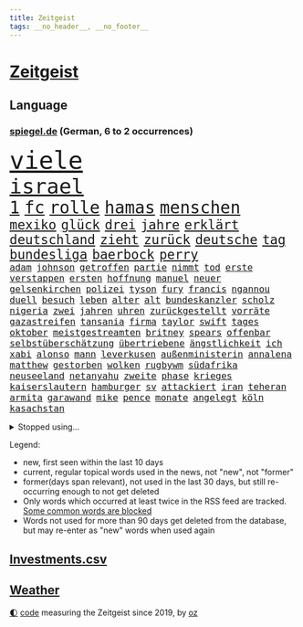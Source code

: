 ```yaml
---
title: Zeitgeist
tags: __no_header__, __no_footer__
---
```


# [Zeitgeist](https://oliz.io/zeitgeist/)

## Language

<h3><a href="https://www.spiegel.de" target="_blank">spiegel.de</a> (German, 6 to 2 occurrences)</h3>
<p style="font-family:monospace">
<span style="font-size:32pt"><a href="news_links.html#viele" class="current">viele</a></span>
<br>
<span style="font-size:27pt"><a href="news_links.html#israel" class="current">israel</a></span>
<br>
<span style="font-size:22pt"><a href="news_links.html#1" class="current">1</a></span>
<span style="font-size:22pt"><a href="news_links.html#fc" class="current">fc</a></span>
<span style="font-size:22pt"><a href="news_links.html#rolle" class="current">rolle</a></span>
<span style="font-size:22pt"><a href="news_links.html#hamas" class="current">hamas</a></span>
<span style="font-size:22pt"><a href="news_links.html#menschen" class="current">menschen</a></span>
<br>
<span style="font-size:17pt"><a href="news_links.html#mexiko" class="current">mexiko</a></span>
<span style="font-size:17pt"><a href="news_links.html#glück" class="current">glück</a></span>
<span style="font-size:17pt"><a href="news_links.html#drei" class="current">drei</a></span>
<span style="font-size:17pt"><a href="news_links.html#jahre" class="current">jahre</a></span>
<span style="font-size:17pt"><a href="news_links.html#erklärt" class="current">erklärt</a></span>
<span style="font-size:17pt"><a href="news_links.html#deutschland" class="current">deutschland</a></span>
<span style="font-size:17pt"><a href="news_links.html#zieht" class="current">zieht</a></span>
<span style="font-size:17pt"><a href="news_links.html#zurück" class="current">zurück</a></span>
<span style="font-size:17pt"><a href="news_links.html#deutsche" class="current">deutsche</a></span>
<span style="font-size:17pt"><a href="news_links.html#tag" class="current">tag</a></span>
<span style="font-size:17pt"><a href="news_links.html#bundesliga" class="current">bundesliga</a></span>
<span style="font-size:17pt"><a href="news_links.html#baerbock" class="current">baerbock</a></span>
<span style="font-size:17pt"><a href="news_links.html#perry" class="new">perry</a></span>
<br>
<span style="font-size:12pt"><a href="news_links.html#adam" class="new">adam</a></span>
<span style="font-size:12pt"><a href="news_links.html#johnson" class="new">johnson</a></span>
<span style="font-size:12pt"><a href="news_links.html#getroffen" class="current">getroffen</a></span>
<span style="font-size:12pt"><a href="news_links.html#partie" class="current">partie</a></span>
<span style="font-size:12pt"><a href="news_links.html#nimmt" class="current">nimmt</a></span>
<span style="font-size:12pt"><a href="news_links.html#tod" class="current">tod</a></span>
<span style="font-size:12pt"><a href="news_links.html#erste" class="current">erste</a></span>
<span style="font-size:12pt"><a href="news_links.html#verstappen" class="current">verstappen</a></span>
<span style="font-size:12pt"><a href="news_links.html#ersten" class="current">ersten</a></span>
<span style="font-size:12pt"><a href="news_links.html#hoffnung" class="current">hoffnung</a></span>
<span style="font-size:12pt"><a href="news_links.html#manuel" class="current">manuel</a></span>
<span style="font-size:12pt"><a href="news_links.html#neuer" class="current">neuer</a></span>
<span style="font-size:12pt"><a href="news_links.html#gelsenkirchen" class="current">gelsenkirchen</a></span>
<span style="font-size:12pt"><a href="news_links.html#polizei" class="current">polizei</a></span>
<span style="font-size:12pt"><a href="news_links.html#tyson" class="new">tyson</a></span>
<span style="font-size:12pt"><a href="news_links.html#fury" class="new">fury</a></span>
<span style="font-size:12pt"><a href="news_links.html#francis" class="current">francis</a></span>
<span style="font-size:12pt"><a href="news_links.html#ngannou" class="new">ngannou</a></span>
<span style="font-size:12pt"><a href="news_links.html#duell" class="current">duell</a></span>
<span style="font-size:12pt"><a href="news_links.html#besuch" class="current">besuch</a></span>
<span style="font-size:12pt"><a href="news_links.html#leben" class="current">leben</a></span>
<span style="font-size:12pt"><a href="news_links.html#alter" class="current">alter</a></span>
<span style="font-size:12pt"><a href="news_links.html#alt" class="current">alt</a></span>
<span style="font-size:12pt"><a href="news_links.html#bundeskanzler" class="current">bundeskanzler</a></span>
<span style="font-size:12pt"><a href="news_links.html#scholz" class="current">scholz</a></span>
<span style="font-size:12pt"><a href="news_links.html#nigeria" class="current">nigeria</a></span>
<span style="font-size:12pt"><a href="news_links.html#zwei" class="current">zwei</a></span>
<span style="font-size:12pt"><a href="news_links.html#jahren" class="current">jahren</a></span>
<span style="font-size:12pt"><a href="news_links.html#uhren" class="current">uhren</a></span>
<span style="font-size:12pt"><a href="news_links.html#zurückgestellt" class="new">zurückgestellt</a></span>
<span style="font-size:12pt"><a href="news_links.html#vorräte" class="new">vorräte</a></span>
<span style="font-size:12pt"><a href="news_links.html#gazastreifen" class="current">gazastreifen</a></span>
<span style="font-size:12pt"><a href="news_links.html#tansania" class="current">tansania</a></span>
<span style="font-size:12pt"><a href="news_links.html#firma" class="current">firma</a></span>
<span style="font-size:12pt"><a href="news_links.html#taylor" class="current">taylor</a></span>
<span style="font-size:12pt"><a href="news_links.html#swift" class="current">swift</a></span>
<span style="font-size:12pt"><a href="news_links.html#tages" class="current">tages</a></span>
<span style="font-size:12pt"><a href="news_links.html#oktober" class="current">oktober</a></span>
<span style="font-size:12pt"><a href="news_links.html#meistgestreamten" class="new">meistgestreamten</a></span>
<span style="font-size:12pt"><a href="news_links.html#britney" class="current">britney</a></span>
<span style="font-size:12pt"><a href="news_links.html#spears" class="current">spears</a></span>
<span style="font-size:12pt"><a href="news_links.html#offenbar" class="current">offenbar</a></span>
<span style="font-size:12pt"><a href="news_links.html#selbstüberschätzung" class="current">selbstüberschätzung</a></span>
<span style="font-size:12pt"><a href="news_links.html#übertriebene" class="current">übertriebene</a></span>
<span style="font-size:12pt"><a href="news_links.html#ängstlichkeit" class="new">ängstlichkeit</a></span>
<span style="font-size:12pt"><a href="news_links.html#ich" class="current">ich</a></span>
<span style="font-size:12pt"><a href="news_links.html#xabi" class="current">xabi</a></span>
<span style="font-size:12pt"><a href="news_links.html#alonso" class="current">alonso</a></span>
<span style="font-size:12pt"><a href="news_links.html#mann" class="current">mann</a></span>
<span style="font-size:12pt"><a href="news_links.html#leverkusen" class="current">leverkusen</a></span>
<span style="font-size:12pt"><a href="news_links.html#außenministerin" class="current">außenministerin</a></span>
<span style="font-size:12pt"><a href="news_links.html#annalena" class="current">annalena</a></span>
<span style="font-size:12pt"><a href="news_links.html#matthew" class="new">matthew</a></span>
<span style="font-size:12pt"><a href="news_links.html#gestorben" class="current">gestorben</a></span>
<span style="font-size:12pt"><a href="news_links.html#wolken" class="current">wolken</a></span>
<span style="font-size:12pt"><a href="news_links.html#rugbywm" class="new">rugbywm</a></span>
<span style="font-size:12pt"><a href="news_links.html#südafrika" class="current">südafrika</a></span>
<span style="font-size:12pt"><a href="news_links.html#neuseeland" class="current">neuseeland</a></span>
<span style="font-size:12pt"><a href="news_links.html#netanyahu" class="current">netanyahu</a></span>
<span style="font-size:12pt"><a href="news_links.html#zweite" class="current">zweite</a></span>
<span style="font-size:12pt"><a href="news_links.html#phase" class="current">phase</a></span>
<span style="font-size:12pt"><a href="news_links.html#krieges" class="current">krieges</a></span>
<span style="font-size:12pt"><a href="news_links.html#kaiserslautern" class="current">kaiserslautern</a></span>
<span style="font-size:12pt"><a href="news_links.html#hamburger" class="current">hamburger</a></span>
<span style="font-size:12pt"><a href="news_links.html#sv" class="current">sv</a></span>
<span style="font-size:12pt"><a href="news_links.html#attackiert" class="current">attackiert</a></span>
<span style="font-size:12pt"><a href="news_links.html#iran" class="current">iran</a></span>
<span style="font-size:12pt"><a href="news_links.html#teheran" class="current">teheran</a></span>
<span style="font-size:12pt"><a href="news_links.html#armita" class="new">armita</a></span>
<span style="font-size:12pt"><a href="news_links.html#garawand" class="new">garawand</a></span>
<span style="font-size:12pt"><a href="news_links.html#mike" class="current">mike</a></span>
<span style="font-size:12pt"><a href="news_links.html#pence" class="current">pence</a></span>
<span style="font-size:12pt"><a href="news_links.html#monate" class="current">monate</a></span>
<span style="font-size:12pt"><a href="news_links.html#angelegt" class="current">angelegt</a></span>
<span style="font-size:12pt"><a href="news_links.html#köln" class="current">köln</a></span>
<span style="font-size:12pt"><a href="news_links.html#kasachstan" class="new">kasachstan</a></span>
</p>
<details>
<summary>Stopped using...</summary>
<p class="former" style="font-size:12pt">
investoren(1102) lisa(1102) prüfung(1102) liste(1100) reduziert(1100) 44(1099) antreten(1099) diktator(1099) kabinett(1099) niedersachsen(1099) studierenden(1099) untersuchungen(1099) vergewaltigt(1099) verschiedene(1099) ausgesprochen(1098) besetzt(1098) durchsetzen(1098) eingereicht(1098) höher(1098) philippinen(1098) strafen(1098) vfl(1098) abstimmen(1097) arsenal(1097) bedeuten(1097) begründung(1097) eindruck(1097) gefeiert(1097) gelegt(1097) infektionen(1097) mali(1097) nachwuchs(1097) nahverkehr(1097) nötig(1097) 2015(1096) 50000(1096) ausnahmen(1096) bisschen(1096) drehen(1096) fuhr(1096) tschechien(1096) verhängte(1096) abgang(1095) aufsehen(1095) beispielen(1095) beschäftigten(1095) john(1095) kolumnist(1095) korruption(1095) kraftvoll(1095) literatur(1095) schwangerschaft(1095) solle(1095) verschärft(1095) aufnehmen(1094) bedenken(1094) eingebrochen(1094) flick(1094) genannt(1094) höchsten(1094) konfrontiert(1094) lukaschenko(1094) lust(1094) unabhängige(1094) verstorbenen(1094) ersetzen(1093) falsche(1093) kräftig(1093) sexueller(1093) villa(1093) breitet(1092) mediziner(1092) wirtschaftsministerium(1092) brauchte(1091) dadurch(1091) sperrt(1091) strecke(1091) super(1091) wirkung(1091) bahnhof(1090) machthaber(1090) nummer(1090) verschwand(1090) warf(1090) zoo(1090) altes(1089) george(1089) schülerinnen(1089) anbieten(1088) halben(1088) wirtschaftlichen(1088) australische(1087) medienbericht(1087) wende(1087) präsidentin(1086) weltwirtschaft(1086) eigentümer(1085) umsatz(1085) verfolgt(1085) vw(1084) zweimal(1084) bande(1083) design(1083) ehe(1083) kinos(1083) kim(1081) matthias(1081) mehrerer(1081) erfunden(1080) kindes(1080) konsum(1080) teenager(1080) schnellen(1079) verzichten(1079) erwischt(1076) münster(1076) entschuldigung(1075) aufarbeitung(1074) aufgetaucht(1074) spitzenreiter(1074) bisherigen(1073) landet(1073) exporte(1072) unzufrieden(1072) gehörte(1070) vorgegangen(1069) mitarbeiterin(1068) ämter(1067) einig(1066) präsenz(1066) holte(1065) konferenz(1065) automatisch(1062) hype(1061) georg(1058) möglichkeiten(1057) herausforderung(1054) sarah(1053) erhöhung(1051) kontert(1047) johannes(1040) aktionen(1031) marine(1031) cdu/csu(1028) nick(1011) umbau(1002) 95(994) direkten(949) notstand(948) happy(936) strecken(936) übrig(916) banken(894) fußballnationalmannschaft(886) holz(880) volk(840) kleidung(838) truppe(835) freigesprochen(828) kilogramm(824) partnerschaft(822) verurteilung(818) superstars(806) gremium(802) ausgefallen(801) exil(786) schwarz(786) funktionen(776) zurückziehen(772) hoffenheim(770) teure(770) machtübernahme(769) illegaler(764) gehälter(756) gewandt(756) erreichte(752) irritiert(752) tiger(751) fehlender(749) offene(748) großbank(742) einigt(738) beeinflusst(735) empfehlen(725) menschlichkeit(714) umsetzung(714) lieferungen(711) gletscher(703) kürzer(696) reine(692) schusswaffen(691) coaching(690) schienen(689) gewaltsamen(688) akw(687) tradition(686) kiews(682) stephen(677) einfacher(676) erwiesen(676) angekündigte(669) pink(667) windräder(659) symbol(653) oscar(652) gefühle(651) klara(647) wolf(647) krim(644) verkündete(642) neuwagen(639) spektakel(638) explosionen(629) schwieriger(628) ergeben(612) seoul(609) mbappé(601) oppositionellen(596) dubiosen(588) spiegeltitelstory(588) ankommt(579) fünften(579) kremltruppen(578) schneiden(577) angriffskrieg(572) 34(571) verliehen(567) ungewiss(565) begrenzt(562) koch(562) prominenter(558) königsklasse(553) pole(553) fox(552) erlauben(549) herrschte(549) spannung(545) schönen(540) verzichtete(531) indische(529) vermisster(526) erfurt(516) isoliert(513) politisches(509) brennende(508) chefs(503) zunahme(502) ausgebaut(501) ausgezahlt(498) exmann(498) jugendlicher(493) inmitten(491) drin(484) zulassung(483) justizminister(481) verunglückten(480) polizeibeamte(478) gegenzug(477) älter(476) plädieren(474) olympiasiegerin(473) kampagne(469) genauer(466) umkämpfte(466) krebserkrankung(464) usmilitär(456) frist(448) neueste(445) freispruch(439) protestbewegung(436) wagnersöldner(433) wärmepumpen(428) streiks(424) vizekanzler(423) boni(408) kündigung(408) banden(407) vergisst(406) gendern(404) telekom(404) satellitenbilder(403) eben(399) kanadischen(397) kita(396) beobachter(387) laufende(387) winzer(387) monika(385) militärexperte(384) entzieht(382) halbzeit(379) nationaltrainer(379) angreifen(378) eineinhalb(375) rutscht(374) verhältnissen(374) elektronische(371) sportdirektor(371) erzeugerpreise(365) versehen(364) belege(362) pakete(362) razzien(358) großeinsatz(357) kohl(352) beerdigt(350) umfassende(349) bachmut(343) spielzeug(340) paus(339) songs(339) human(335) one(331) ausharren(330) düstere(327) unerlaubt(324) serben(323) singt(321) artenschutz(318) zehntausenden(318) bewerben(316) fotograf(314) rupert(314) verlorenen(313) euphorie(310) russell(310) 2011(309) vorsichtig(308) interviews(307) kontrollen(306) angriffskrieges(305) check(305) marcel(304) gefallene(302) banker(300) heiraten(299) fachkräften(298) geschosse(298) kulturkampf(297) dritter(294) verwendet(294) unglaublich(293) bruchteil(286) lockt(286) traditionellen(286) udo(286) gebet(285) bass(284) sensation(283) reisebus(282) viertagewoche(281) ignorieren(279) manfred(279) weber(279) zufällig(278) applaus(277) ussängerin(275) staatsgebiet(274) luftverschmutzung(273) psg(273) missbrauchsvorwürfen(272) wohlstand(272) grünenchefin(269) ricarda(269) zwingt(269) profifußball(268) wilden(268) umweltschutz(265) landwirte(263) temperatur(263) gewaltvorwürfe(261) rivale(261) minderjährig(260) menschlichen(259) 52(258) openai(258) unosicherheitsrat(258) outfits(257) wagnerchef(257) startups(255) fatalen(254) katastrophal(254) gelangt(253) neubau(253) 5000(252) justizreform(252) nötigung(251) geywitz(250) sätze(250) gedemütigt(249) highlight(248) maximilian(248) annehmen(245) bestrafen(245) baltikum(244) filmen(244) manöver(244) cumexskandal(243) verschwundenen(243) kläger(242) elch(241) junior(241) präsidentschaftskandidat(241) fernhalten(240) laufbahn(239) sondervermögen(239) europawahl(238) tarifverhandlungen(238) spielerinnen(237) militäreinsatz(236) saintgermain(235) toll(235) ministerpräsidenten(234) augenhöhe(231) nachträglich(231) zuwachs(231) lampedusa(230) ausflug(229) bemühen(229) lieferte(229) premiers(229) sächsische(229) anpassen(228) trier(228) anhand(226) arbeitskampf(226) leiterin(225) rivalen(225) autoindustrie(224) abbrechen(221) bewerten(221) zwickau(221) feinstaub(220) schlappe(220) haushaltsstreit(219) konzernen(219) verschont(219) warb(219) blüht(218) 30000(217) rekonstruieren(217) ofen(216) 15jähriger(215) flutkatastrophe(215) beweismittel(212) kindergrundsicherung(212) leuchten(210) gesprächen(207) roger(207) germany(204) name(204) urteilte(204) denkmal(203) leonardo(203) qualifying(203) schwedischen(203) ethnische(201) kippte(201) rüstungskonzern(201) spektakulärer(200) verursachte(199) aktueller(198) bewertungen(198) pen(198) machtdemonstration(197) portal(196) spiegeltalk(196) machtwort(195) w(195) jpmorgan(194) linksextremen(194) mails(194) angelegenheit(192) einspruch(192) deutliches(191) drama(191) involviert(190) marseille(190) zentrales(190) bewährung(188) vereinbaren(188) erteilen(187) aussterben(186) ubs(186) schwankt(185) heben(184) schottischen(183) gesundheitlichen(182) greenwashing(182) legalisieren(182) rückhalt(182) schadstoffe(182) birgt(181) freizeitpark(181) versammelten(181) fußballbund(178) droge(175) niemandem(175) alltags(174) fax(174) hausdurchsuchung(174) kolo(174) muani(174) randal(174) heimatstadt(173) helmut(173) kinderarmut(173) lina(173) beweis(172) dgb(171) konrad(171) niedergestochen(171) radprofi(171) stolpern(170) constantin(169) ost(169) rudy(169) sponsor(169) klettern(168) nachbarschaftsstreit(168) bestellte(166) gräfenhausen(166) bürgerkriegs(165) fahndung(165) halbjahr(164) mach(163) sang(163) schusswechsel(163) tönen(163) optimismus(162) gekappt(161) rotenburg(160) erfordert(159) großrazzia(158) rezepte(158) votum(158) explodiert(157) selbstversuch(157) support(157) dfbauswahl(156) seltsame(156) funk(155) meilenstein(155) spdfraktion(155) bestzeit(154) ifo(154) treffens(153) billig(152) male(151) übergibt(151) gelegen(150) preiskampf(150) prominentem(150) fabriken(149) zürich(149) 53jährige(148) chase(148) pérez(148) dienste(147) drehbuchautoren(147) sexualstraftäter(147) bildungsminister(146) fertigen(146) morde(146) auftritts(145) glückliche(145) gewürdigt(144) rekrutieren(144) chialo(143) ethnischen(143) gewollt(143) großvaters(143) kultursenator(143) zugespitzt(143) kurioser(142) absurd(141) polnisches(141) schwärmt(141) spielplatz(141) musikalische(140) verwechselt(140) vice(140) weltbeste(140) schlagabtausch(139) sommerurlaub(139) gesellschaftlichen(138) versöhnliche(138) gebietsgewinne(137) motor(137) übergang(136) speicher(135) diplomatischen(134) gunst(134) heinzchristian(134) strache(134) einzigartige(133) evpchef(133) gestrandet(133) giuliani(133) reagan(133) ronald(133) verfassungsbeschwerde(133) donezk(132) leistet(132) pakt(132) arne(131) besiegelt(131) epstein(131) erdrutsch(131) friedhof(131) jeffrey(131) weltstar(131) wuchs(131) südeuropa(130) wärme(130) cool(129) erlangte(129) pfleger(129) beratern(128) drastische(128) gasspeicher(128) wappnet(128) beckenbauer(127) gegenmittel(127) schläge(127) selbstständig(127) einziehen(126) hagel(126) kylian(126) ussenator(126) we(126) erika(125) menschlicher(125) sizilien(125) ungereimtheiten(125) sand(124) demokratiebewegung(122) faire(122) kreuzung(122) 38jähriger(121) abenteuer(120) renommierten(120) verlorene(120) topspielerinnen(119) wümme(119) zulasten(119) gehoben(118) grundsätzliche(118) abgeschoben(117) argumentiert(117) strich(117) aufgetreten(116) helene(116) marktführer(116) versäumnisse(116) kurti(115) kürzungen(115) vertreten(115) protestierende(114) achttausender(113) gehweg(113) missstände(113) erzwingen(112) kran(112) schleppend(112) schärferen(112) jeweils(111) metachef(111) plattformen(111) eignung(110) millionenfach(110) schnellstmöglich(110) schuldenbremse(110) transfers(109) äthiopien(108) auflösung(107) ausgestellt(107) faxgeräte(107) geht’s(107) neudelhi(107) parteivorstand(107) tierwohl(107) überarbeitet(107) auswahl(106) gesellschaftliche(106) kadaver(105) telefon(105) unters(105) weisen(105) abgaswerten(104) lud(104) millionenstrafe(104) präzise(104) unterschätzte(104) weltspitze(104) autokrat(103) ehemaliges(102) fleck(102) afdkandidat(101) anträge(101) wunde(101) cduvorsitzende(100) hauch(100) homophobe(100) gelb(99) luftverteidigung(99) standorte(99) gestochen(98) leverkusens(98) report(98) wettbewerber(98) architekten(97) begehrten(97) huawei(97) internetkonzern(97) popstars(97) smartwatches(97) tiefsee(97) beurlaubt(96) fahnden(96) griechischer(96) ross(96) marsch(95) meines(95) missbrauchsverdacht(95) verkehrskontrolle(95) verschwindet(95) wagnerkämpfer(95) angehäuft(94) dreitägige(94) essener(94) liebeserklärung(94) parteifreunde(94) seitenhieb(94) vorzeitigen(94) zwischenstopp(94) kleinste(93) zulieferer(93) ausgestorben(92) mitschüler(92) toptalente(92) travis(92) vergangen(92) verräter(92) abgebaut(91) feindbild(91) nachhaltige(91) ökotest(91) übereinstimmenden(91) ausschließlich(90) eingestürztes(90) frauenanteil(90) jährlichen(90) kleiderordnung(90) untergraben(90) weckruf(90) beschloss(89) gutachter(89) irritierte(89) sos(89) unterbunden(89) wittert(89) desaster(88) eingeplant(88) hose(88) kirchen(88) mobilfunknetz(88) nahel(88) schneidet(87) verkehrswende(87) wählten(87) antiterrormaßnahmen(86) arbeitern(86) gasriesen(86) asphalt(85) einnehmen(85) göteborg(85) kellner(85) quälen(85) üppige(85) biete(84) campen(84) einbaut(84) estate(84) prüfer(84) rapide(84) strotzt(84) unilever(84) energiepolitik(83) global(83) hinterm(83) staus(83) varianten(83) vernünftig(83) schwitzen(82) totgeglaubte(82) verwahrt(82) andré(81) hunderttausend(81) inoffizielle(81) potenzieller(81) staatsbesuch(81) streitthemen(81) winzige(81) stützen(80) wahlsiege(80) überweist(80) altersklasse(79) autofrei(79) decker(79) europameister(79) larry(79) perfekter(79) einzuführen(78) industriestrompreis(78) jubelte(78) schönste(78) währende(78) 50+1regel(77) geächtet(77) himalaja(77) piastri(77) selbsttest(77) dhabi(76) himmelskörper(76) immobiliensektor(76) marie(76) sinnlos(76) startchancenprogramm(76) vorgetragen(76) weltmeisterinnen(76) aggressives(75) anfühlt(75) ausschuss(75) becher(75) flyer(75) megan(75) moderieren(75) abenteuerlichen(74) bautzen(74) ladestationen(74) pools(74) sambia(74) unterscheiden(74) ermittlungsarbeit(73) juristin(73) kampfpanzer(73) oppenheimer(73) schwesig(73) tank(73) vollen(73) atmete(72) bob(72) bvg(72) entthront(72) exemplar(72) begrapscht(71) belohnt(71) gerichtsmediziner(71) isolation(71) jameswebbweltraumteleskops(71) subventionieren(71) utah(71) exwirecardvorstand(70) flüchtiger(70) listenplatz(70) marsalek(70) rangliste(70) schwimmenden(70) aufgezeigt(69) bonucci(69) einzelfall(69) empfindlich(69) schüttet(69) ussoldaten(69) abneigung(68) adenauer(68) gruppenvergewaltigung(68) medienunternehmen(68) pilgern(68) bp(67) denselben(67) lindenberg(67) schreiber(67) ungefährlich(67) abbau(66) alexia(66) costa(66) höxter(66) ko(66) nebeneffekt(66) orientieren(66) putellas(66) realitätscheck(66) südkoreanische(66) tiefgreifende(66) aufgegriffen(65) boykott(65) copilot(65) libyschen(65) parteiinterne(65) sparer(65) unwohlsein(65) verprügelt(65) winde(65) fortschrittlich(64) jemen(64) modiregierung(64) pulverisiert(64) sonnensystem(64) spanierin(64) strafraum(64) visa(64) weltklimarat(64) frohms(63) jungferninseln(63) merle(63) podium(63) trainingsprogramm(63) vereint(63) weltfußballerin(63) ifogeschäftsklimaindex(62) legoland(62) libysche(62) natoostflanke(62) stranden(62) verschlechtert(62) beschaffen(61) kindesmissbrauch(61) vortag(61) airport(60) bestiegen(60) görlitzer(60) harmonie(60) heimatland(60) metern(60) o’connor(60) probt(60) rapinoe(60) sinéad(60) wohnraummangel(60) autofrachter(59) cd(59) fotografie(59) großflächig(59) raststätten(59) trentino(59) verkaufsstart(59) verschwundener(59) durchzuhalten(58) fremantle(58) le(58) marokkos(58) sportlerin(58) bayreuth(57) erkämpften(57) theateraufführung(57) verzögerungen(57) windrädern(57) überbewertet(57) ausbricht(56) ewigen(56) freundinnen(56) glich(56) hebel(56) korrigiert(56) nachvollziehen(56) rasche(56) routiniers(56) schriftstellers(56) südfront(56) weimarer(56) ausverkauf(55) geister(55) knie(55) lagune(55) untätigkeit(55) völkermord(55) zurückzahlen(55) abkehr(54) ausgestorbener(54) ausscheiden(54) einzelkritik(54) geschleppt(54) ideologischen(54) kandidiert(54) kartoffeln(54) migrationskrise(54) recklinghausen(54) webstars(54) extremismus(53) nathan(53) schwimmende(53) verteidigungsstrategie(53) wortgefechte(53) berufe(52) ehrung(52) erfolgreicher(52) gerichtsanhörung(52) profite(52) statue(52) tankstelle(52) wiederkommen(52) zelebriert(52) beirat(51) exfrau(51) lizzo(51) mislintat(51) voyager(51) 49eurotickets(50) christina(50) deep(50) geschäftsleuten(50) leichenteile(50) überraschendes(50) swatch(49) verschmutzte(49) wmaufarbeitung(49) zigtausende(49) auffälligen(48) dorn(48) islam(48) privatleute(48) sangen(48) visavergabe(48) welten(48) afdkandidaten(47) alexa(47) birmingham(47) niederlegen(47) rucksack(47) bildungswesen(46) fehlverhaltens(46) freistaats(46) gadgets(46) gebühr(46) hindernis(46) kapsel(46) klimafonds(46) langfristige(46) picknick(46) topstürmer(46) verfolgten(46) wahrzeichen(46) kärnten(45) unterschätzten(45) löscht(44) trainerjob(44) ärgert(44) freundlichen(43) homophober(43) hurrikansaison(43) pestizide(43) 03(42) badenwürttembergischen(42) comer(42) grönlands(42) krebserregende(42) lebensmittelpreise(42) staatsoper(42) störaktion(42) cdu/csufraktion(41) emporkömmlinge(41) evergrande(41) immobilienkrise(41) pokalsieg(41) steuererleichterung(41) ökologischen(41) jahrhunderts(40) mediales(40) motors(40) oxford(40) taxis(40) verbotene(40) yoon(40) überlegt(40) 57jährige(39) bespritzen(39) gewechselt(39) konjunkturprogramm(39) wohnungsnot(39) 52jährige(38) bundesligaabsteiger(38) dinos(38) hildesheim(38) johann(38) niedrigere(38) spieltagen(38) südfrankreich(38) atp(37) schockieren(37) vereitelte(37) auktionshaus(36) betrag(36) exfreundin(36) klimageld(36) rtl(36) alberto(35) angelegte(35) disziplin(35) energiestandards(35) entlarven(35) flüssigerdgas(35) jenni(35) neubauten(35) núñez(35) sicherungsverwahrung(35) slowakische(35) spiegelanfrage(35) veruntreuung(35) zeitschrift(35) festkleben(34) harmlos(34) verlangte(34) vwwerk(34) autodach(33) belohnung(33) genuss(33) jersey(33) orientierungslos(33) peinlichen(33) waffengewalt(33) belastungsgrenze(32) bizarre(32) einstecken(32) interessierte(32) uswahl(32) überlagert(32) absturzes(31) anschaffung(31) bemerkungen(31) british(31) clip(31) flugzeugs(31) mangelhafte(31) raub(31) spdgeneralsekretär(31) zufallsopfer(31) übergriffig(31) exmitarbeiterin(30) kusseklat(30) nachgebessert(30) netzwerkstörung(30) nötige(30) schlechtesten(30) umland(30) wilfried(30) ägyptischen(30) biografien(29) rihanna(29) starkgemacht(29) vergleichen(29) vettel(29) bahnhöfen(28) beerdigung(28) kantersieg(28) mieterschutz(28) missbrauchen(28) mora(28) rabe(28) terézia(28) erfassten(27) morgenstunden(27) weltmeistertrainer(27) 23jährigen(26) beziffert(26) elementen(26) gleisen(26) libyen(26) norddeutschen(26) verirrt(26) bundesfinanzminister(25) dive(25) edle(25) festhalten(25) gerügt(25) moderiert(25) mozart(25) demokrat(24) militäraktion(24) unabhängig(24) bezahlbare(23) erforschte(23) festgeld(23) klargestellt(23) menschenhändler(23) abrechnung(22) boniface(22) bunt(22) geschäftskunden(22) heungmin(22) schauspielern(22) sicherheitslage(22) son(22) spielfilm(22) verbrenneraus(22) versteckten(22) vollstreckt(22) bundestagsvizepräsident(21) entziehen(21) feuern(21) haider(21) kinderfußball(21) konjunkturprognose(21) magie(21) parlamentspräsidium(21) schönbohm(21) taktischer(21) timm(21) beleidigte(20) industriestrompreise(20) verbannen(20) windows(20) aluminium(19) flüchtlingsdrama(19) handtuch(19) heimspiel(19) heino(19) pkkvorwurf(19) sardinien(19) 5g(18) 76(18) camilla(18) drohnenkrieg(18) monarchen(18) putzen(18) zugverkehr(18) 126(17) asylanträge(17) darstellung(17) intakt(17) klimademonstranten(17) selbstbewusstsein(17) topmodel(17) unzulässige(17) werkstatt(17) appstores(16) armenische(16) efuels(16) meppen(16) middendorp(16) proben(16) retters(16) senator(16) spielzug(16) lebende(15) nordhausen(15) quarterback(15) schädel(15) schädeln(15) störgeräusche(15) freizügige(14) kommissionschefin(14) kostjantyniwka(14) nachfahren(14) verwickelt(14) wemding(14) apotheker(13) bsichef(13) spektakuläre(13) ausbrach(12) darna(12) freigestellt(12) geschassten(12) industriestrom(12) lauterbachs(12) metal(12) wallboxen(12) dfbbundestrainer(11) hingen(11) käfer(11) pragsdorf(11) tagesschausprecher(11) triebwerken(11) verdrängt(11) verteidigungsministeriums(11)
</p>
</details>
<p>Legend:
<ul>
<li><span class="new">new</span>, first seen within the last 10 days</li>
<li><span class="current">current</span>, regular topical words used in the news, not "new", not "former"</li>
<li><span class="former">former(days span relevant)</span>, not used in the last 30 days, but still re-occurring enough to not get deleted</li>
<li>Only words which occurred at least twice in the RSS feed are tracked. <a href="language/filters.py">Some common words are blocked</a></li>
<li>Words not used for more than 90 days get deleted from the database, but may re-enter as "new" words when used again</li>
</ul>
</p>

## [Investments](investments.html)[.csv](investments.csv)

## [Weather](weather.html)

<footer>
<a href="javascript:toggleTheme()" class="nav">🌓</a>
<a href="https://github.com/ooz/zeitgeist">code</a> measuring the Zeitgeist since 2019, by <a href="https://oliz.io">oz</a>
</footer>
